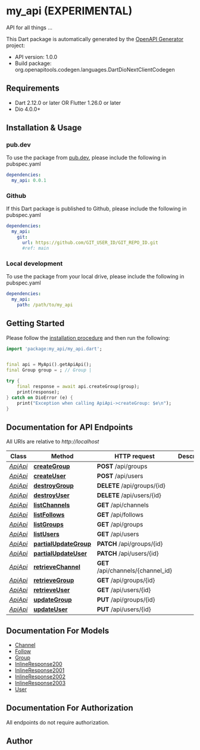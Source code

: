 # my_api (EXPERIMENTAL)
API for all things …

This Dart package is automatically generated by the [OpenAPI Generator](https://openapi-generator.tech) project:

- API version: 1.0.0
- Build package: org.openapitools.codegen.languages.DartDioNextClientCodegen

## Requirements

* Dart 2.12.0 or later OR Flutter 1.26.0 or later
* Dio 4.0.0+

## Installation & Usage

### pub.dev
To use the package from [pub.dev](https://pub.dev), please include the following in pubspec.yaml
```yaml
dependencies:
  my_api: 0.0.1
```

### Github
If this Dart package is published to Github, please include the following in pubspec.yaml
```yaml
dependencies:
  my_api:
    git:
      url: https://github.com/GIT_USER_ID/GIT_REPO_ID.git
      #ref: main
```

### Local development
To use the package from your local drive, please include the following in pubspec.yaml
```yaml
dependencies:
  my_api:
    path: /path/to/my_api
```

## Getting Started

Please follow the [installation procedure](#installation--usage) and then run the following:

```dart
import 'package:my_api/my_api.dart';


final api = MyApi().getApiApi();
final Group group = ; // Group | 

try {
    final response = await api.createGroup(group);
    print(response);
} catch on DioError (e) {
    print("Exception when calling ApiApi->createGroup: $e\n");
}

```

## Documentation for API Endpoints

All URIs are relative to *http://localhost*

Class | Method | HTTP request | Description
------------ | ------------- | ------------- | -------------
[*ApiApi*](doc/ApiApi.md) | [**createGroup**](doc/ApiApi.md#creategroup) | **POST** /api/groups | 
[*ApiApi*](doc/ApiApi.md) | [**createUser**](doc/ApiApi.md#createuser) | **POST** /api/users | 
[*ApiApi*](doc/ApiApi.md) | [**destroyGroup**](doc/ApiApi.md#destroygroup) | **DELETE** /api/groups/{id} | 
[*ApiApi*](doc/ApiApi.md) | [**destroyUser**](doc/ApiApi.md#destroyuser) | **DELETE** /api/users/{id} | 
[*ApiApi*](doc/ApiApi.md) | [**listChannels**](doc/ApiApi.md#listchannels) | **GET** /api/channels | 
[*ApiApi*](doc/ApiApi.md) | [**listFollows**](doc/ApiApi.md#listfollows) | **GET** /api/follows | 
[*ApiApi*](doc/ApiApi.md) | [**listGroups**](doc/ApiApi.md#listgroups) | **GET** /api/groups | 
[*ApiApi*](doc/ApiApi.md) | [**listUsers**](doc/ApiApi.md#listusers) | **GET** /api/users | 
[*ApiApi*](doc/ApiApi.md) | [**partialUpdateGroup**](doc/ApiApi.md#partialupdategroup) | **PATCH** /api/groups/{id} | 
[*ApiApi*](doc/ApiApi.md) | [**partialUpdateUser**](doc/ApiApi.md#partialupdateuser) | **PATCH** /api/users/{id} | 
[*ApiApi*](doc/ApiApi.md) | [**retrieveChannel**](doc/ApiApi.md#retrievechannel) | **GET** /api/channels/{channel_id} | 
[*ApiApi*](doc/ApiApi.md) | [**retrieveGroup**](doc/ApiApi.md#retrievegroup) | **GET** /api/groups/{id} | 
[*ApiApi*](doc/ApiApi.md) | [**retrieveUser**](doc/ApiApi.md#retrieveuser) | **GET** /api/users/{id} | 
[*ApiApi*](doc/ApiApi.md) | [**updateGroup**](doc/ApiApi.md#updategroup) | **PUT** /api/groups/{id} | 
[*ApiApi*](doc/ApiApi.md) | [**updateUser**](doc/ApiApi.md#updateuser) | **PUT** /api/users/{id} | 


## Documentation For Models

 - [Channel](doc/Channel.md)
 - [Follow](doc/Follow.md)
 - [Group](doc/Group.md)
 - [InlineResponse200](doc/InlineResponse200.md)
 - [InlineResponse2001](doc/InlineResponse2001.md)
 - [InlineResponse2002](doc/InlineResponse2002.md)
 - [InlineResponse2003](doc/InlineResponse2003.md)
 - [User](doc/User.md)


## Documentation For Authorization

 All endpoints do not require authorization.


## Author



